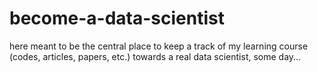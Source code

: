 # become-a-data-scientist
here meant to be the central place to keep a track of my learning course (codes, articles, papers, etc.) towards a real data scientist, some day...
